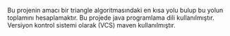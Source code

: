 Bu projenin amacı bir triangle algoritmasındaki en kısa yolu bulup bu yolun toplamını hesaplamaktır.
Bu projede java programlama dili kullanılmıştır.
Versiyon kontrol sistemi olarak (VCS) maven kullanılmıştır.
